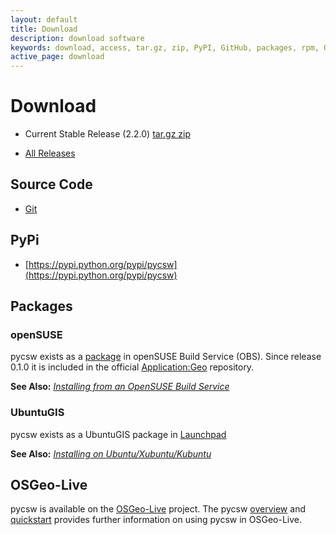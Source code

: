 ```yaml
---
layout: default
title: Download
description: download software
keywords: download, access, tar.gz, zip, PyPI, GitHub, packages, rpm, OSGeo-Live, ppa
active_page: download
---
```


# Download <span class="glyphicon glyphicon-download"> </span>

* Current Stable Release (2.2.0) <a class="btn btn-default" href="https://download.osgeo.org/pycsw/pycsw-2.2.0.tar.gz">tar.gz <span class="glyphicon glyphicon-compressed"> </span></a> <a class="btn btn-default" href="https://download.osgeo.org/pycsw/pycsw-2.2.0.zip">zip <span class="glyphicon glyphicon-compressed"> </span></a>

* [All Releases](https://download.osgeo.org/pycsw/)

## Source Code

* [Git](https://github.com/geopython/pycsw)

## PyPi

* [https://pypi.python.org/pypi/pycsw](https://pypi.python.org/pypi/pycsw)

## Packages

### openSUSE

pycsw exists as a [package](https://build.opensuse.org/package/show?package=python-pycsw&project=Application%3AGeo) in openSUSE Build Service (OBS). Since release 0.1.0 it is included in the official [Application:Geo](https://build.opensuse.org/project/show?project=Application%3AGeo) repository.

__See Also:__ [_Installing from an OpenSUSE Build Service_](http://docs.pycsw.org/en/latest/installation.html#opensuse)

### UbuntuGIS

pycsw exists as a UbuntuGIS package in [Launchpad](https://launchpad.net/~ubuntugis/+archive/ubuntu/ubuntugis-unstable/+packages?field.name_filter=pycsw&field.status_filter=published&field.series_filter=)

__See Also:__ [_Installing on Ubuntu/Xubuntu/Kubuntu_](http://docs.pycsw.org/en/latest/installation.html#ubuntu)

## OSGeo-Live

pycsw is available on the [OSGeo-Live](https://live.osgeo.org/) project.  The pycsw [overview](https://live.osgeo.org/en/overview/pycsw_overview.html) and [quickstart](https://live.osgeo.org/en/quickstart/pycsw_quickstart.html) provides further information on using pycsw in OSGeo-Live.
